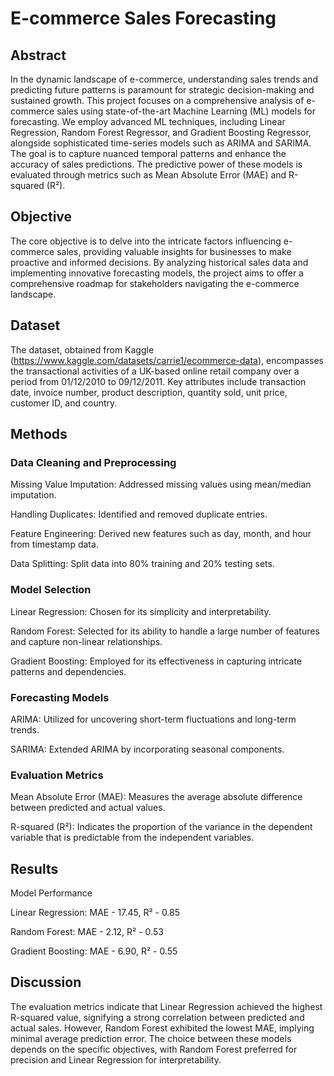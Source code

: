 # E-commerce Sales Forecasting

## Abstract
In the dynamic landscape of e-commerce, understanding sales trends and predicting future patterns is paramount for strategic decision-making and sustained growth. This project focuses on a comprehensive analysis of e-commerce sales using state-of-the-art Machine Learning (ML) models for forecasting. We employ advanced ML techniques, including Linear Regression, Random Forest Regressor, and Gradient Boosting Regressor, alongside sophisticated time-series models such as ARIMA and SARIMA. The goal is to capture nuanced temporal patterns and enhance the accuracy of sales predictions. The predictive power of these models is evaluated through metrics such as Mean Absolute Error (MAE) and R-squared (R²).

## Objective
The core objective is to delve into the intricate factors influencing e-commerce sales, providing valuable insights for businesses to make proactive and informed decisions. By analyzing historical sales data and implementing innovative forecasting models, the project aims to offer a comprehensive roadmap for stakeholders navigating the e-commerce landscape.

## Dataset
The dataset, obtained from Kaggle (https://www.kaggle.com/datasets/carrie1/ecommerce-data), encompasses the transactional activities of a UK-based online retail company over a period from 01/12/2010 to 09/12/2011. Key attributes include transaction date, invoice number, product description, quantity sold, unit price, customer ID, and country.

## Methods
### Data Cleaning and Preprocessing
Missing Value Imputation: Addressed missing values using mean/median imputation.

Handling Duplicates: Identified and removed duplicate entries.

Feature Engineering: Derived new features such as day, month, and hour from timestamp data.

Data Splitting: Split data into 80% training and 20% testing sets.
### Model Selection
Linear Regression: Chosen for its simplicity and interpretability.

Random Forest: Selected for its ability to handle a large number of features and capture non-linear relationships.

Gradient Boosting: Employed for its effectiveness in capturing intricate patterns and dependencies.
### Forecasting Models
ARIMA: Utilized for uncovering short-term fluctuations and long-term trends.

SARIMA: Extended ARIMA by incorporating seasonal components.
### Evaluation Metrics
Mean Absolute Error (MAE): Measures the average absolute difference between predicted and actual values.

R-squared (R²): Indicates the proportion of the variance in the dependent variable that is predictable from the independent variables.

## Results
Model Performance

Linear Regression: MAE - 17.45, R² - 0.85

Random Forest: MAE - 2.12, R² - 0.53

Gradient Boosting: MAE - 6.90, R² - 0.55

## Discussion
The evaluation metrics indicate that Linear Regression achieved the highest R-squared value, signifying a strong correlation between predicted and actual sales. However, Random Forest exhibited the lowest MAE, implying minimal average prediction error. The choice between these models depends on the specific objectives, with Random Forest preferred for precision and Linear Regression for interpretability.
